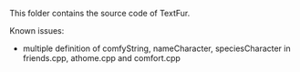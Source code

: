 This folder contains the source code of TextFur.

Known issues:

- multiple definition of comfyString, nameCharacter, speciesCharacter in friends.cpp, athome.cpp and comfort.cpp
